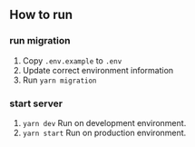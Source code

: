 ## How to run

### run migration

1. Copy `.env.example` to `.env`
1. Update correct environment information
1. Run `yarn migration`

### start server

1. `yarn dev` Run on development environment.
1. `yarn start` Run on production environment.
